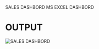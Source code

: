 SALES DASHBORD MS EXCEL DASHBORD
# OUTPUT

![SALES DASHBORD](https://github.com/SAIYN7423/Sales-Data-_dashboard_MSEXCEL/assets/151922870/bf0c3166-f52b-4758-930a-357a9513df05)
